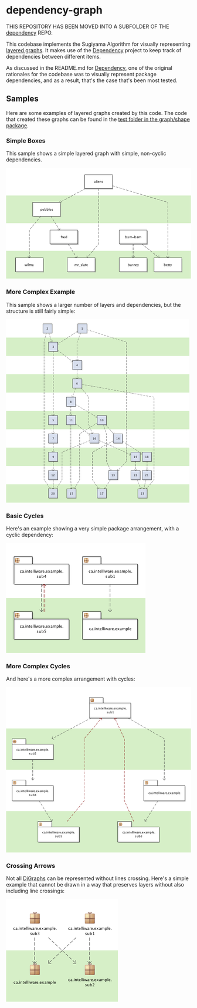 # dependency-graph

THIS REPOSITORY HAS BEEN MOVED INTO A SUBFOLDER OF THE [dependency](https://github.com/Intelliware/dependency) REPO.

This codebase implements the Sugiyama Algorithm for visually representing [layered
graphs](https://en.wikipedia.org/wiki/Layered_graph_drawing "Wikipedia"). It makes use of the
[Dependency](https://github.com/Intelliware/dependency "Dependency project on GitHub")
project to keep track of dependencies between different items.

As discussed in the README.md for
[Dependency](https://github.com/Intelliware/dependency "Dependency project on GitHub"),
one of the original rationales for the codebase was to visually represent package
dependencies, and as a result, that's the case that's been most tested.

## Samples

Here are some examples of layered graphs created by this code. The code that created
these graphs can be found in the
[test folder in the graph/shape package](https://github.com/Intelliware/dependency-graph/tree/master/src/test/java/ca/intelliware/commons/dependency/graph/shape).

### Simple Boxes

This sample shows a simple layered graph with simple, non-cyclic dependencies.

![Simple Node Graph](etc/samples/Trivial.png)

### More Complex Example

This sample shows a larger number of layers and dependencies, but the structure is
still fairly simple:

![Simple Node Graph](etc/samples/SimpleNodeDiagram.png)

### Basic Cycles

Here's an example showing a very simple package arrangement, with a cyclic dependency:

![Simple Package Dependencies with Cycle](etc/samples/PackageGraphWithSimpleCycles.png)

### More Complex Cycles

And here's a more complex arrangement with cycles:

![Package Dependencies with Cycles](etc/samples/PackageGraphWithCycles.png)

### Crossing Arrows

Not all [DiGraphs](https://en.wikipedia.org/wiki/Directed_graph "Directed Graph on Wikipedia")
can be represented without lines crossing. Here's a simple
example that cannot be drawn in a way that preserves layers without also including
line crossings:

![Package Dependencies with Crossing Dependencies](etc/samples/PackageGraphWithCrossings.png)
